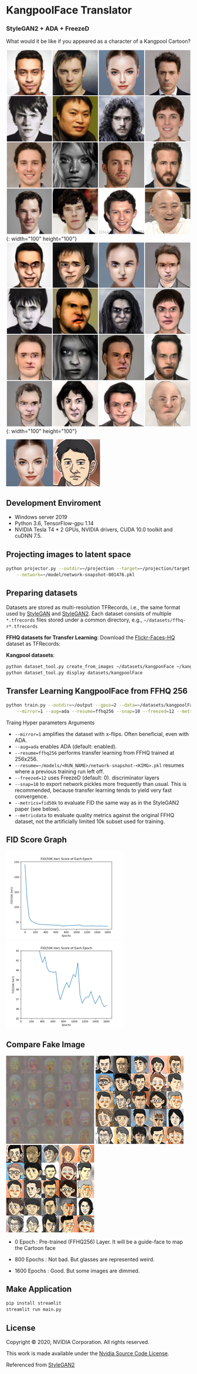 # KangpoolFace Translator

### StyleGAN2 + ADA + FreezeD
What would it be like if you appeared as a character of a Kangpool Cartoon?

![Target image](./projection/kangpoolFace_original.jpg){: width="100" height="100"}
![Project image](./projection/kangpoolFace_projection.jpg){: width="100" height="100"}

![Transform image](./projection/proj.gif)

## Development Enviroment

* Windows server 2019
* Python 3.6, TensorFlow-gpu 1.14 
* NVIDIA Tesla T4 * 2 GPUs, NVIDIA drivers, CUDA 10.0 toolkit and cuDNN 7.5.

## Projecting images to latent space

```.bash
python projector.py --outdir=~/projection --target=~/projection/target.png \
    --network=~/model/network-snapshot-001476.pkl
```

## Preparing datasets

Datasets are stored as multi-resolution TFRecords, i.e., the same format used by [StyleGAN](https://github.com/NVlabs/stylegan) and [StyleGAN2](https://github.com/NVlabs/stylegan2). Each dataset consists of multiple `*.tfrecords` files stored under a common directory, e.g., `~/datasets/ffhq-r*.tfrecords`

**FFHQ datasets for Transfer Learning**: Download the [Flickr-Faces-HQ](https://github.com/NVlabs/ffhq-dataset) dataset as TFRecords:

**Kangpool datasets**: 
```.bash
python dataset_tool.py create_from_images ~/datasets/kangponFace ~/kangpoolFace_png
python dataset_tool.py display datasets/kangpoolFace
```

## Transfer Learning KangpoolFace from FFHQ 256

```.bash
python train.py --outdir=~/output --gpus=2 --data=~/datasets/kangpoolFace \
    --mirror=1 --aug=ada --resume=ffhq256 --snap=10 --freezed=12 --metric=fid50k --metricdata=~/datasets
```

Traing Hyper parameters Arguments

* `--mirror=1` amplifies the dataset with x-flips. Often beneficial, even with ADA.
* `--aug=ada` enables ADA (default: enabled).
* `--resume=ffhq256` performs transfer learning from FFHQ trained at 256x256.
* `--resume=~/models/<RUN_NAME>/network-snapshot-<KIMG>.pkl` resumes where a previous training run left off.
* `--freezed=12` uses FreezeD (default: 0). discriminator layers
* `--snap=10` to export network pickles more frequently than usual. This is recommended, because transfer learning tends to yield very fast convergence.
* `--metrics=fid50k` to evaluate FID the same way as in the StyleGAN2 paper (see below).
* `--metricdata` to evaluate quality metrics against the original FFHQ dataset, not the artificially limited 10k subset used for training.

## FID Score Graph
![Fid Score image1](./evaluation/fidgraph1.png)
![Fid Score image2](./evaluation/fidgraph2.png)

## Compare Fake Image
![0Epoch Fake image1](./evaluation/0Epoch.png)
![800Epoch Fake image1](./evaluation/800Epoch.png)
![1600Epoch Fake image1](./evaluation/1600Epoch.png)

* 0 Epoch : Pre-trained (FFHQ256) Layer. It will be a guide-face to map the Cartoon face  

* 800 Epochs : Not bad. But glasses are represented weird. 

* 1600 Epochs : Good. But some images are dimmed.

## Make Application
```.bash
pip install streamlit
streamlit run main.py
```
## License

Copyright &copy; 2020, NVIDIA Corporation. All rights reserved.

This work is made available under the [Nvidia Source Code License](https://nvlabs.github.io/stylegan2-ada/license.html).

Referenced from [StyleGAN2](https://github.com/NVlabs/stylegan2)
